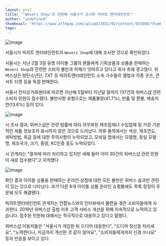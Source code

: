 ```yaml
---
layout: post
title: "'Wevers Shop'과 관련해 서울시가 조사한 빅히트 엔터테인먼트"
author: "undefined"
thumbnail: "https://www.allkpop.com/upload/2021/02/content/031608/thumb/1612386523-image.png"
tags: 
---
```



![image](https://www.allkpop.com/upload/2021/02/content/031608/1612386523-image.png)

서울시가 빅히트 엔터테인먼트의 `Wevers Shop`에 대해 조사한 것으로 확인되었다.

서울시는 지난 2월 3일 유명 아이돌 그룹의 팬들에게 기획상품과 상품을 판매하는 `Wevers Shop`과 관련한 소비자 불만과 피해가 잇따르고 있다고 회사 측에 경고했다. 위버스샵은 방탄소년단, TXT 등 빅히트엔터테인먼트 소속 가수들의 앨범과 각종 굿즈, 콘서트 티켓 등을 독점 판매한다.

서울시 전자상거래센터에 따르면 지난해 5월부터 지난달 말까지 137건의 위버스샵 관련 소비자 민원이 접수됐다. 불만사항 유형으로는 제품불량(41.7%), 반품 및 환불, 배송지연(13.6%) 등이 있다.

![image](https://www.allkpop.com/upload/2021/02/content/031624/1612387442-image.png)

시 조사 결과, 위버스샵은 관련 법률에 따라 의무화된 제조업체나 수입업체 등 가장 기본적인 제품 정보조차 표시하지 않은 것으로 드러났다. 의류 품목에서는 색상, 제조연도, 세탁방법, 취급 등에 대한 주의사항이 누락되었고, 모바일 앱에서는 모델명, 동일 모델명, 제조국가, 크기, 중량, KC인증 등도 누락되었다.

시 관계자는 "절차에 따라 처리하고 있지만 새해 들어 이미 30건의 위버스샵 관련 민원이 새로 접수됐다"고 지적했다.

![image](https://www.allkpop.com/upload/2021/02/content/031624/1612387459-image.png)

확인 결과 아이돌 상품을 판매하는 온라인 상점에 대한 모든 불만은 위버스 숍과만 관련이 있는 것으로 나타났다. 과거 다른 8개 아이돌 상품 온라인 쇼핑몰에도 목록 정정이 주문돼 모두 해결됐다.

빅히트엔터테인먼트 관계자는 연합뉴스와의 인터뷰에서 불편을 겪은 소비자들에게 사과한다. 2019년 위버스샵 출범 이후 고객 서비스 개선을 위해 지속적으로 노력하고 있습니다. 접수된 민원에 대해서는 적극적으로 대응하고 있다고 말했다.

위버스샵 이용자들은 "서울시가 개입한 뒤 드디어 대응한다", "드디어 정신을 차리세요", "노력한다니, 지금까지 개선한 것 같지 않아요", "소비자들에게까지 신경 쓰나요" 등의 반응을 보이고 있다.